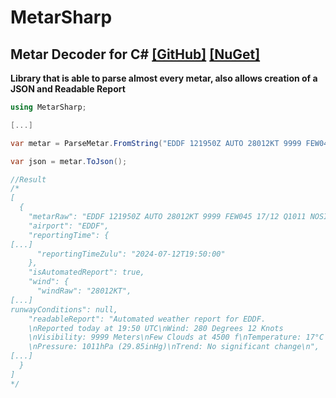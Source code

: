 # MetarSharp

## Metar Decoder for C# [[GitHub]](https://github.com/Tim-Unger/MetarSharp) [[NuGet]](https://www.nuget.org/packages/MetarSharp/)

**Library that is able to parse almost every metar, also allows creation of a JSON and Readable Report**

```cs
using MetarSharp;

[...]

var metar = ParseMetar.FromString("EDDF 121950Z AUTO 28012KT 9999 FEW045 17/12 Q1011 NOSIG");

var json = metar.ToJson();

//Result
/*
[
  {
    "metarRaw": "EDDF 121950Z AUTO 28012KT 9999 FEW045 17/12 Q1011 NOSIG",
    "airport": "EDDF",
    "reportingTime": {
[...]
      "reportingTimeZulu": "2024-07-12T19:50:00"
    },
    "isAutomatedReport": true,
    "wind": {
      "windRaw": "28012KT",
[...]
runwayConditions": null,
    "readableReport": "Automated weather report for EDDF. 
    \nReported today at 19:50 UTC\nWind: 280 Degrees 12 Knots
    \nVisibility: 9999 Meters\nFew Clouds at 4500 f\nTemperature: 17°C (62.6°F) Dewpoint: 12°C (53.6°F)
    \nPressure: 1011hPa (29.85inHg)\nTrend: No significant change\n",
[...]
  }
]
*/
```